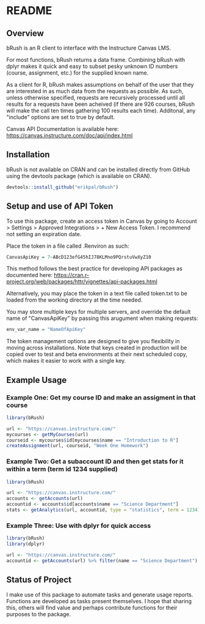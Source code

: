 README
================

Overview
--------

bRush is an R client to interface with the Instructure Canvas LMS.

For most functions, bRush returns a data frame. Combining bRush with dplyr makes it quick and easy to subset pesky unknown ID numbers (course, assignment, etc.) for the supplied known name.

As a client for R, bRush makes assumptions on behalf of the user that they are interested in as much data from the requests as possible. As such, unless otherwise specified, requests are recursively processed until all results for a requests have been acheived (if there are 926 courses, bRush will make the call ten times gathering 100 results each time). Additonal, any "include" options are set to true by default.

Canvas API Documentation is available here: <https://canvas.instructure.com/doc/api/index.html>

Installation
------------

bRush is not available on CRAN and can be installed directly from GitHub using the devtools package (which is available on CRAN).

``` r
devtools::install_github("erikpal/bRush")
```

Setup and use of API Token
--------------------------

To use this package, create an access token in Canvas by going to Account &gt; Settings &gt; Approved Integrations &gt; + New Access Token. I recommend not setting an expiration date.

Place the token in a file called .Renviron as such:

``` r
CanvasApiKey = 7~ABcD123efG45hIJ78KLMno9PQrstuVwXyZ10
```

This method follows the best practice for developing API packages as documented here: <https://cran.r-project.org/web/packages/httr/vignettes/api-packages.html>

Alternatively, you may place the token in a text file called token.txt to be loaded from the working directory at the time needed.

You may store multiple keys for multiple servers, and override the default name of "CanvasApiKey" by passing this arugument when making requests:

``` r
env_var_name = "NameOfApiKey"
```

The token management options are designed to give you flexibility in moving across installations. Note that keys created in production will be copied over to test and beta environments at their next scheduled copy, which makes it easier to work with a single key.

Example Usage
-------------

### Example One: Get my course ID and make an assigment in that course

``` r
library(bRush)

url <- "https://canvas.instructure.com/"
mycourses <- getMyCourses(url)
courseid <- mycourses$id[mycourses$name == "Introduction to R"]
createAssignment(url, courseid, "Week One Homework")
```

### Example Two: Get a subaccount ID and then get stats for it within a term (term id 1234 supplied)

``` r
library(bRush)

url <- "https://canvas.instructure.com/"
accounts <- getAccounts(url)
accountid <- accounts$id[accounts$name == "Science Department"]
stats <- getAnalytics(url, accountid, type = "statistics", term = 1234)
```

### Example Three: Use with dplyr for quick access

``` r
library(bRush)
library(dplyr)

url <- "https://canvas.instructure.com/"
accountid <- getAccounts(url) %>% filter(name == "Science Department") %>% .[["id"]]
```

Status of Project
-----------------

I make use of this package to automate tasks and generate usage reports. Functions are developed as tasks present themselves. I hope that sharing this, others will find value and perhaps contribute functions for their purposes to the package.
